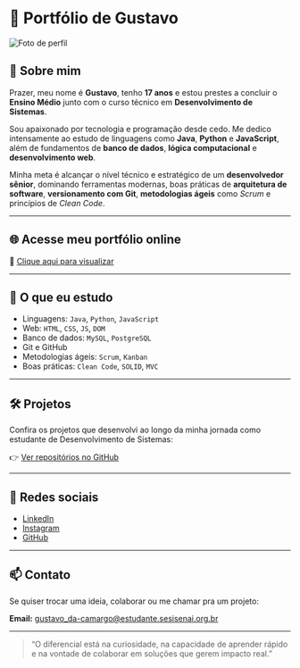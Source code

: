 # 🚀 Portfólio de Gustavo

![Foto de perfil](https://gustavosc2008.github.io/portfolio/gustavo.jpg)

## 👋 Sobre mim

Prazer, meu nome é **Gustavo**, tenho **17 anos** e estou prestes a concluir o **Ensino Médio** junto com o curso técnico em **Desenvolvimento de Sistemas**.

Sou apaixonado por tecnologia e programação desde cedo. Me dedico intensamente ao estudo de linguagens como **Java**, **Python** e **JavaScript**, além de fundamentos de **banco de dados**, **lógica computacional** e **desenvolvimento web**.

Minha meta é alcançar o nível técnico e estratégico de um **desenvolvedor sênior**, dominando ferramentas modernas, boas práticas de **arquitetura de software**, **versionamento com Git**, **metodologias ágeis** como *Scrum* e princípios de *Clean Code*.

---

## 🌐 Acesse meu portfólio online

🔗 [Clique aqui para visualizar](https://gustavosc2008.github.io/portfolio/)

---

## 🧠 O que eu estudo

- Linguagens: `Java`, `Python`, `JavaScript`
- Web: `HTML`, `CSS`, `JS`, `DOM`
- Banco de dados: `MySQL`, `PostgreSQL`
- Git e GitHub
- Metodologias ágeis: `Scrum`, `Kanban`
- Boas práticas: `Clean Code`, `SOLID`, `MVC`

---

## 🛠️ Projetos

Confira os projetos que desenvolvi ao longo da minha jornada como estudante de Desenvolvimento de Sistemas:

👉 [Ver repositórios no GitHub](https://github.com/gustavosc2008?tab=repositories)

---

## 🤝 Redes sociais

- [LinkedIn](https://www.linkedin.com/in/seu-usuario-aqui)
- [Instagram](https://www.instagram.com/seu-usuario-aqui)
- [GitHub](https://github.com/gustavosc2008)

---

## 📫 Contato

Se quiser trocar uma ideia, colaborar ou me chamar pra um projeto:

**Email:** gustavo_da-camargo@estudante.sesisenai.org.br

---

> “O diferencial está na curiosidade, na capacidade de aprender rápido e na vontade de colaborar em soluções que gerem impacto real.”

